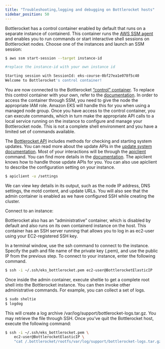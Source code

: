 ```yaml
---
title: "Troubleshooting,logging and debugging on Bottlerocket hosts"
sidebar_position: 50
---
```


Bottlerocket has a control container enabled by default that runs on a separate instance of containerd. This container runs the [AWS SSM agent](https://github.com/aws/amazon-ssm-agent) and enables you to run commands or start interactive shell sessions on Bottlerocket nodes. Choose one of the instances and launch an SSM session:

```bash
$ aws ssm start-session --target instance-id

#replace the instance-id with your own instance id

Starting session with SessionId: eks-course-0bf27ea1e078f5c40
Welcome to Bottlerocket's control container!
```
You are now connected to the Bottlerocket [“control” container](https://github.com/bottlerocket-os/bottlerocket-control-container). To replace this control container with your own, refer to the [documentation](https://github.com/bottlerocket-os/bottlerocket#settings). In order to access the container through SSM, you need to give the node the appropriate IAM role. Amazon EKS will handle this for you when using a managed node group. Once you have access to the control container, you can execute commands, which in turn make the appropriate API calls to a local service running on the instance to configure and manage your Bottlerocket node. This is not a complete shell environment and you have a limited set of commands available.

The [Bottlerocket API](https://github.com/bottlerocket-os/bottlerocket#api) includes methods for checking and starting system updates. You can read more about the update APIs in the [update system documentation](https://github.com/bottlerocket-os/bottlerocket/blob/develop/sources/updater/README.md#update-api). Most of your interactions will be through the [apiclient](https://github.com/bottlerocket-os/bottlerocket/tree/develop/sources/api/apiclient) command. You can find more details in the [documentation](https://github.com/bottlerocket-os/bottlerocket#settings). The apiclient knows how to handle those update APIs for you. You can also use apiclient to describe the configuration setting on your instance.

```bash
$ apiclient -u /settings
```

We can view key details in its output, such as the node IP address, DNS settings, the motd content, and update URLs. You will also see that the admin container is enabled as we have configured SSH while creating the cluster.

Connect to an instance:

Bottlerocket also has an “administrative” container, which is disabled by default and also runs on its own containerd instance on the host. This container has an SSH server running that allows you to log in as ec2-user using your EC2-registered SSH key.

In a terminal window, use the ssh command to connect to the instance. Specify the path and file name of the private key (.pem), and use the public IP from the previous step. To connect to your instance, enter the following command.

```bash
$ ssh -i ~/.ssh/eks_bottlerocket.pem ec2-user@BottlerocketElasticIP
```
Once inside the admin container, execute sheltie to get a complete root shell into the Bottlerocket instance. You can then invoke other administrative commands. For example, you can collect a set of logs.

```bash
$ sudo sheltie
$ logdog
```

This will create a log archive /var/log/support/bottlerocket-logs.tar.gz. You may retrieve the file through SSH. Once you’ve quit the Bottlerocket host, execute the following command:

```bash
$ ssh -i ~/.ssh/eks_bottlerocket.pem \
    ec2-user@BottlerocketElasticIP \
    "cat /.bottlerocket/rootfs/var/log/support/bottlerocket-logs.tar.gz" > bottlerocket-logs.tar.gz
```

